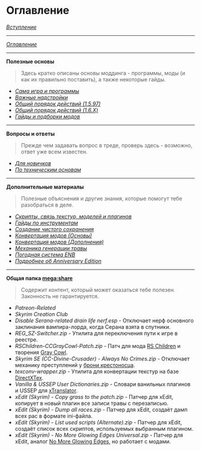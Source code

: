 # Оглавление

[*Вступление*](00_Вступление.md)

------

[*Оглавление*](01_Оглавление.md)

------

**Полезные основы**  
> Здесь кратко описаны основы моддинга - программы, моды (и как их правильно поставить), а также некоторые гайды.

+ [*Сама игра и программы*](01_Main_Info/01_Сама_игра_и_программы.md)
+ [*Важные надстройки*](01_Main_Info/02_Важные_надстройки.md)
+ [*Общий порядок действий (1.5.97)*](01_Main_Info/03_Общий_порядок_действий_(1.5.97).md)
+ [*Общий порядок действий (1.6.X)*](01_Main_Info/03_Общий_порядок_действий_(1.6.X).md)
+ [*Гайды и подборки модов*](01_Main_Info/04_Гайды_и_подборки_модов.md)

------

**Вопросы и ответы**  
> Прежде чем задавать вопрос в треде, проверь здесь - возможно, ответ уже всем известен.

+ [*Для новичков*](02_Questions_Answers/01_Для_новичков.md)
+ [*По техническим основам*](02_Questions_Answers/02_По_техническим_основам.md)

------

**Дополнительные материалы**  
> Полезные объяснения и другие знания, которые помогут тебе разобраться в деле.

+ [*Скрипты, связь текстур, моделей и плагинов*](03_Addon_Info/01_Скрипты_связь_текстур_моделей_и_плагинов.md)
+ [*Гайды по инструментам*](03_Addon_Info/02_Гайды_по_инструментам.md)
+ [*Создание чистого сохранения*](03_Addon_Info/03_Создание_чистого_сохранения.md)
+ [*Конвертация модов (Основы)*](03_Addon_Info/05_Конвертация_модов_Основы.md)
+ [*Конвертация модов (Дополнения)*](03_Addon_Info/06_Конвертация_модов_Дополнения.md)
+ [*Механика генерации травы*](03_Addon_Info/07_Механика_генерации_травы.md)
+ [*Погодная система ENB*](03_Addon_Info/08_Погодная_система_ENB.md)
+ [*Подробнее об Anniversary Edition*](03_Addon_Info/09_Подробнее_об_Anniversary_Edition.md)

------

**Общая папка [mega:share](https://link.meridiano-web.com/mega:share)**  
> Содержит контент, который может оказаться тебе полезен. Законность не гарантируется.

+ *Patreon-Related*
+ *Skyrim Creation Club*
+ *Disable Serana-related drain life nerf.esp* - Отключает нерф основного заклинания вампира-лорда, когда Серана взята в спутники.
+ *REG_SZ-Switcher.zip* - Утилита для переключения пути к игре в реестре.
+ *RSChildren-CCGrayCowl-Patch.zip* - Патч для мода [RS Children](https://www.nexusmods.com/skyrimspecialedition/mods/2650) и творения [Gray Cowl](https://en.uesp.net/wiki/Skyrim:The_Gray_Cowl_Returns!).
+ *Skyrim SE (CC-Divine-Crusader) - Always No Crimes.zip* - Отключает механику преступлений	у [брони крестоносца](https://en.uesp.net/wiki/Skyrim:Divine_Crusader).
+ *texconv-wrapper.zip* - Утилита для конвертации текстур на базе [DirectXTex](https://github.com/Microsoft/DirectXTex).
+ *Vanilla & USSEP User Dictionaries.zip* - Словари ванильных плагинов и USSEP для [xTranslator](https://www.nexusmods.com/skyrimspecialedition/mods/134).
+ *xEdit (Skyrim) - Copy grass to the patch.zip* - Патчер для xEdit, копирует в новый плагин все записи травы с перезаписью.
+ *xEdit (Skyrim) - Dump all races.zip* - Патчер для xEdit, создаёт дамп всех рас в формате ini-файла.
+ *xEdit (Skyrim) - List used scripts (Alternate).zip* - Патчер для xEdit, создаёт список всех скриптов, используемых выбранным плагином.
+ *xEdit (Skyrim) - No More Glowing Edges Universal.zip* - Патчер для xEdit, аналог [No More Glowing Edges](https://www.nexusmods.com/skyrim/mods/34981), но работает с модами.
